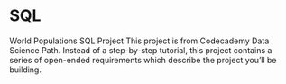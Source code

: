# SQL
World Populations SQL Project
This project is from Codecademy Data Science Path. 
Instead of a step-by-step tutorial, this project contains a series of open-ended requirements which describe the project you’ll be building. 
